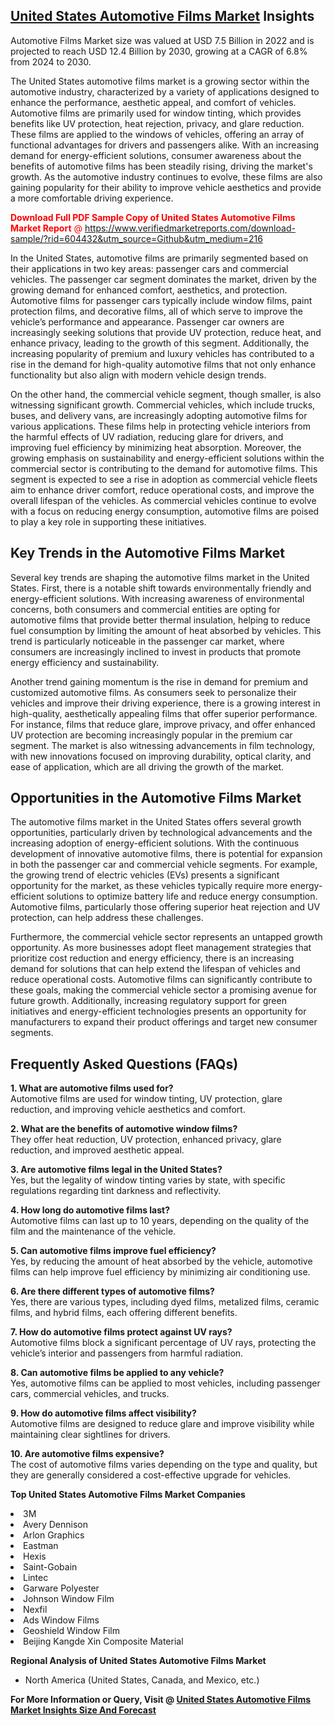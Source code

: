 <h2><a href="https://www.verifiedmarketreports.com/download-sample/?rid=604432&amp;utm_source=Github&amp;utm_medium=216" target="_blank">United States Automotive Films Market</a> Insights</h2><p>Automotive Films Market size was valued at USD 7.5 Billion in 2022 and is projected to reach USD 12.4 Billion by 2030, growing at a CAGR of 6.8% from 2024 to 2030.</p><p><p>The United States automotive films market is a growing sector within the automotive industry, characterized by a variety of applications designed to enhance the performance, aesthetic appeal, and comfort of vehicles. Automotive films are primarily used for window tinting, which provides benefits like UV protection, heat rejection, privacy, and glare reduction. These films are applied to the windows of vehicles, offering an array of functional advantages for drivers and passengers alike. With an increasing demand for energy-efficient solutions, consumer awareness about the benefits of automotive films has been steadily rising, driving the market's growth. As the automotive industry continues to evolve, these films are also gaining popularity for their ability to improve vehicle aesthetics and provide a more comfortable driving experience. <p><span class=""><span style="color: #ff0000;"><strong>Download Full PDF Sample Copy of United States Automotive Films Market Report</strong> @ </span><a href="https://www.verifiedmarketreports.com/download-sample/?rid=604432&amp;utm_source=Github&amp;utm_medium=216" target="_blank">https://www.verifiedmarketreports.com/download-sample/?rid=604432&amp;utm_source=Github&amp;utm_medium=216</a></span></p></p><p>In the United States, automotive films are primarily segmented based on their applications in two key areas: passenger cars and commercial vehicles. The passenger car segment dominates the market, driven by the growing demand for enhanced comfort, aesthetics, and protection. Automotive films for passenger cars typically include window films, paint protection films, and decorative films, all of which serve to improve the vehicle’s performance and appearance. Passenger car owners are increasingly seeking solutions that provide UV protection, reduce heat, and enhance privacy, leading to the growth of this segment. Additionally, the increasing popularity of premium and luxury vehicles has contributed to a rise in the demand for high-quality automotive films that not only enhance functionality but also align with modern vehicle design trends.<p>On the other hand, the commercial vehicle segment, though smaller, is also witnessing significant growth. Commercial vehicles, which include trucks, buses, and delivery vans, are increasingly adopting automotive films for various applications. These films help in protecting vehicle interiors from the harmful effects of UV radiation, reducing glare for drivers, and improving fuel efficiency by minimizing heat absorption. Moreover, the growing emphasis on sustainability and energy-efficient solutions within the commercial sector is contributing to the demand for automotive films. This segment is expected to see a rise in adoption as commercial vehicle fleets aim to enhance driver comfort, reduce operational costs, and improve the overall lifespan of the vehicles. As commercial vehicles continue to evolve with a focus on reducing energy consumption, automotive films are poised to play a key role in supporting these initiatives. <h2>Key Trends in the Automotive Films Market</h2><p>Several key trends are shaping the automotive films market in the United States. First, there is a notable shift towards environmentally friendly and energy-efficient solutions. With increasing awareness of environmental concerns, both consumers and commercial entities are opting for automotive films that provide better thermal insulation, helping to reduce fuel consumption by limiting the amount of heat absorbed by vehicles. This trend is particularly noticeable in the passenger car market, where consumers are increasingly inclined to invest in products that promote energy efficiency and sustainability.<p>Another trend gaining momentum is the rise in demand for premium and customized automotive films. As consumers seek to personalize their vehicles and improve their driving experience, there is a growing interest in high-quality, aesthetically appealing films that offer superior performance. For instance, films that reduce glare, improve privacy, and offer enhanced UV protection are becoming increasingly popular in the premium car segment. The market is also witnessing advancements in film technology, with new innovations focused on improving durability, optical clarity, and ease of application, which are all driving the growth of the market.<h2>Opportunities in the Automotive Films Market</h2><p>The automotive films market in the United States offers several growth opportunities, particularly driven by technological advancements and the increasing adoption of energy-efficient solutions. With the continuous development of innovative automotive films, there is potential for expansion in both the passenger car and commercial vehicle segments. For example, the growing trend of electric vehicles (EVs) presents a significant opportunity for the market, as these vehicles typically require more energy-efficient solutions to optimize battery life and reduce energy consumption. Automotive films, particularly those offering superior heat rejection and UV protection, can help address these challenges.<p>Furthermore, the commercial vehicle sector represents an untapped growth opportunity. As more businesses adopt fleet management strategies that prioritize cost reduction and energy efficiency, there is an increasing demand for solutions that can help extend the lifespan of vehicles and reduce operational costs. Automotive films can significantly contribute to these goals, making the commercial vehicle sector a promising avenue for future growth. Additionally, increasing regulatory support for green initiatives and energy-efficient technologies presents an opportunity for manufacturers to expand their product offerings and target new consumer segments. <h2>Frequently Asked Questions (FAQs)</h2><p><b>1. What are automotive films used for?</b><br> Automotive films are used for window tinting, UV protection, glare reduction, and improving vehicle aesthetics and comfort.</p><p><b>2. What are the benefits of automotive window films?</b><br> They offer heat reduction, UV protection, enhanced privacy, glare reduction, and improved aesthetic appeal.</p><p><b>3. Are automotive films legal in the United States?</b><br> Yes, but the legality of window tinting varies by state, with specific regulations regarding tint darkness and reflectivity.</p><p><b>4. How long do automotive films last?</b><br> Automotive films can last up to 10 years, depending on the quality of the film and the maintenance of the vehicle.</p><p><b>5. Can automotive films improve fuel efficiency?</b><br> Yes, by reducing the amount of heat absorbed by the vehicle, automotive films can help improve fuel efficiency by minimizing air conditioning use.</p><p><b>6. Are there different types of automotive films?</b><br> Yes, there are various types, including dyed films, metalized films, ceramic films, and hybrid films, each offering different benefits.</p><p><b>7. How do automotive films protect against UV rays?</b><br> Automotive films block a significant percentage of UV rays, protecting the vehicle’s interior and passengers from harmful radiation.</p><p><b>8. Can automotive films be applied to any vehicle?</b><br> Yes, automotive films can be applied to most vehicles, including passenger cars, commercial vehicles, and trucks.</p><p><b>9. How do automotive films affect visibility?</b><br> Automotive films are designed to reduce glare and improve visibility while maintaining clear sightlines for drivers.</p><p><b>10. Are automotive films expensive?</b><br> The cost of automotive films varies depending on the type and quality, but they are generally considered a cost-effective upgrade for vehicles.</p></p><p><strong>Top United States Automotive Films Market Companies</strong></p><div data-test-id=""><p><li>3M</li><li> Avery Dennison</li><li> Arlon Graphics</li><li> Eastman</li><li> Hexis</li><li> Saint-Gobain</li><li> Lintec</li><li> Garware Polyester</li><li> Johnson Window Film</li><li> Nexfil</li><li> Ads Window Films</li><li> Geoshield Window Film</li><li> Beijing Kangde Xin Composite Material</li></p><div><strong>Regional Analysis of&nbsp;United States Automotive Films Market</strong></div><ul><li dir="ltr"><p dir="ltr">North America&nbsp;(United States, Canada, and Mexico, etc.)</p></li></ul><p><strong>For More Information or Query, Visit @&nbsp;</strong><strong><a href="https://www.verifiedmarketreports.com/product/automotive-films-market/?utm_source=Github&amp;utm_medium=216" target="_blank">United States Automotive Films Market Insights Size And Forecast</a></strong></p></div>
